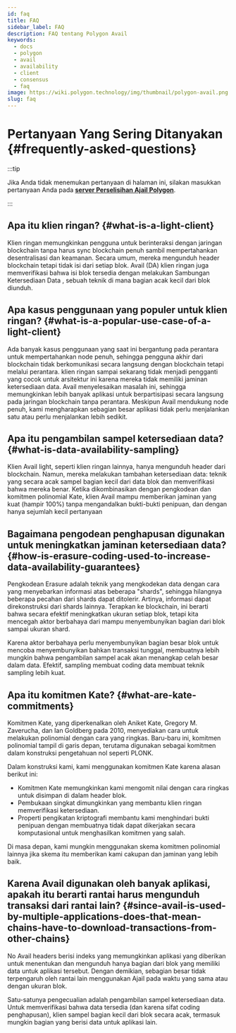 ```yaml
---
id: faq
title: FAQ
sidebar_label: FAQ
description: FAQ tentang Polygon Avail
keywords:
  - docs
  - polygon
  - avail
  - availability
  - client
  - consensus
  - faq
image: https://wiki.polygon.technology/img/thumbnail/polygon-avail.png
slug: faq
---
```


# Pertanyaan Yang Sering Ditanyakan {#frequently-asked-questions}

:::tip

Jika Anda tidak menemukan pertanyaan di halaman ini, silakan masukkan pertanyaan Anda pada **[<ins>server Perselisihan Ajail Polygon</ins>](https://discord.gg/jXbK2DDeNt)**.

:::

## Apa itu klien ringan? {#what-is-a-light-client}

Klien ringan memungkinkan pengguna untuk berinteraksi dengan jaringan blockchain tanpa harus sync blockchain penuh sambil mempertahankan desentralisasi dan keamanan. Secara umum, mereka mengunduh header blockchain tetapi tidak isi dari setiap blok. Avail (DA) klien ringan juga memverifikasi bahwa isi blok tersedia dengan melakukan Sambungan Ketersediaan Data , sebuah teknik di mana bagian acak kecil dari blok diunduh.

## Apa kasus penggunaan yang populer untuk klien ringan? {#what-is-a-popular-use-case-of-a-light-client}

Ada banyak kasus penggunaan yang saat ini bergantung pada perantara untuk mempertahankan node penuh, sehingga pengguna akhir dari blockchain tidak berkomunikasi secara langsung dengan blockchain tetapi melalui perantara. klien ringan sampai sekarang tidak menjadi pengganti yang cocok untuk arsitektur ini karena mereka tidak memiliki jaminan ketersediaan data. Avail menyelesaikan masalah ini, sehingga memungkinkan lebih banyak aplikasi untuk berpartisipasi secara langsung pada jaringan blockchain tanpa perantara. Meskipun Avail mendukung node penuh, kami mengharapkan sebagian besar aplikasi tidak perlu menjalankan satu atau perlu menjalankan lebih sedikit.

## Apa itu pengambilan sampel ketersediaan data? {#what-is-data-availability-sampling}

Klien Avail light, seperti klien ringan lainnya, hanya mengunduh header dari blockchain. Namun, mereka melakukan tambahan ketersediaan data: teknik yang secara acak sampel bagian kecil dari data blok dan memverifikasi bahwa mereka benar. Ketika dikombinasikan dengan pengkodean dan komitmen polinomial Kate, klien Avail mampu memberikan jaminan yang kuat (hampir 100%) tanpa mengandalkan bukti-bukti penipuan, dan dengan hanya sejumlah kecil pertanyaan

## Bagaimana pengodean penghapusan digunakan untuk meningkatkan jaminan ketersediaan data? {#how-is-erasure-coding-used-to-increase-data-availability-guarantees}

Pengkodean Erasure adalah teknik yang mengkodekan data dengan cara yang menyebarkan informasi atas beberapa "shards", sehingga hilangnya beberapa pecahan dari shards dapat ditolerir. Artinya, informasi dapat direkonstruksi dari shards lainnya. Terapkan ke blockchain, ini berarti bahwa secara efektif meningkatkan ukuran setiap blok, tetapi kita mencegah aktor berbahaya dari mampu menyembunyikan bagian dari blok sampai ukuran shard.

Karena aktor berbahaya perlu menyembunyikan bagian besar blok untuk mencoba menyembunyikan bahkan transaksi tunggal, membuatnya lebih mungkin bahwa pengambilan sampel acak akan menangkap celah besar dalam data. Efektif, sampling membuat coding data membuat teknik sampling lebih kuat.

## Apa itu komitmen Kate? {#what-are-kate-commitments}

Komitmen Kate, yang diperkenalkan oleh Aniket Kate, Gregory M. Zaverucha, dan Ian Goldberg pada 2010, menyediakan
cara untuk melakukan polinomial dengan cara yang ringkas. Baru-baru ini, komitmen polinomial tampil di garis depan,
terutama digunakan sebagai komitmen dalam konstruksi pengetahuan nol seperti PLONK.

Dalam konstruksi kami, kami menggunakan komitmen Kate karena alasan berikut ini:

- Komitmen Kate memungkinkan kami mengomit nilai dengan cara ringkas untuk disimpan di dalam header blok.
- Pembukaan singkat dimungkinkan yang membantu klien ringan memverifikasi ketersediaan.
- Properti pengikatan kriptografi membantu kami menghindari bukti penipuan dengan membuatnya tidak dapat dikerjakan secara komputasional
untuk menghasilkan komitmen yang salah.

Di masa depan, kami mungkin menggunakan skema komitmen polinomial lainnya jika skema itu memberikan kami cakupan dan jaminan yang lebih baik.

## Karena Avail digunakan oleh banyak aplikasi, apakah itu berarti rantai harus mengunduh transaksi dari rantai lain? {#since-avail-is-used-by-multiple-applications-does-that-mean-chains-have-to-download-transactions-from-other-chains}

No Avail headers berisi indeks yang memungkinkan aplikasi yang diberikan untuk menentukan dan mengunduh hanya bagian dari blok yang memiliki data untuk aplikasi tersebut. Dengan demikian, sebagian besar tidak terpengaruh oleh rantai lain menggunakan Ajail pada waktu yang sama atau dengan ukuran blok.

Satu-satunya pengecualian adalah pengambilan sampel ketersediaan data. Untuk memverifikasi bahwa data tersedia (dan karena sifat coding penghapusan), klien sampel bagian kecil dari blok secara acak, termasuk mungkin bagian yang berisi data untuk aplikasi lain.
